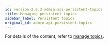 ```yaml
---
id: version-2.8.3-admin-api-persistent-topics
title: Managing persistent topics
sidebar_label: Persistent topics
original_id: admin-api-persistent-topics
---
```


For details of the content, refer to [manage topics](admin-api-topics.md).